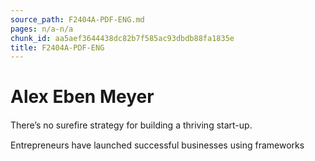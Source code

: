 ```yaml
---
source_path: F2404A-PDF-ENG.md
pages: n/a-n/a
chunk_id: aa5aef3644438dc82b7f585ac93dbdb88fa1835e
title: F2404A-PDF-ENG
---
```

# Alex Eben Meyer

There’s no sureﬁre strategy for building a thriving start-up.

Entrepreneurs have launched successful businesses using frameworks
